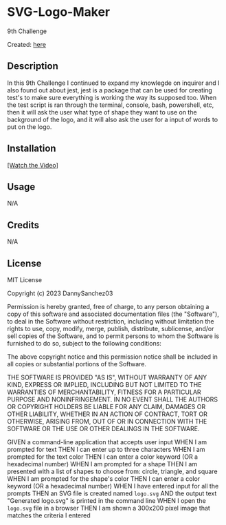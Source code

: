 # SVG-Logo-Maker
9th Challenge

Created: [here](https://dannysanchez03.github.io/SVG-Logo-Maker/)

## Description

In this 9th Challenge I continued to expand my knowlegde on inquirer and I also found out about jest, jest is a package that can be used for creating test's to make sure everything is working the way its supposed too. When the test script is ran through the terminal, console, bash, powershell, etc, then it will ask the user what type of shape they want to use on the background of the logo, and it will also ask the user for a input of words to put on the logo.

## Installation

[[Watch the Video]](https://drive.google.com/file/d/1Mufyu572i0AZAFUwCoZPWNYDEAfxECU5/view)


## Usage

N/A

## Credits

N/A

## License

MIT License

Copyright (c) 2023 DannySanchez03

Permission is hereby granted, free of charge, to any person obtaining a copy
of this software and associated documentation files (the "Software"), to deal
in the Software without restriction, including without limitation the rights
to use, copy, modify, merge, publish, distribute, sublicense, and/or sell
copies of the Software, and to permit persons to whom the Software is
furnished to do so, subject to the following conditions:

The above copyright notice and this permission notice shall be included in all
copies or substantial portions of the Software.

THE SOFTWARE IS PROVIDED "AS IS", WITHOUT WARRANTY OF ANY KIND, EXPRESS OR
IMPLIED, INCLUDING BUT NOT LIMITED TO THE WARRANTIES OF MERCHANTABILITY,
FITNESS FOR A PARTICULAR PURPOSE AND NONINFRINGEMENT. IN NO EVENT SHALL THE
AUTHORS OR COPYRIGHT HOLDERS BE LIABLE FOR ANY CLAIM, DAMAGES OR OTHER
LIABILITY, WHETHER IN AN ACTION OF CONTRACT, TORT OR OTHERWISE, ARISING FROM,
OUT OF OR IN CONNECTION WITH THE SOFTWARE OR THE USE OR OTHER DEALINGS IN THE
SOFTWARE.

GIVEN a command-line application that accepts user input
WHEN I am prompted for text
THEN I can enter up to three characters
WHEN I am prompted for the text color
THEN I can enter a color keyword (OR a hexadecimal number)
WHEN I am prompted for a shape
THEN I am presented with a list of shapes to choose from: circle, triangle, and square
WHEN I am prompted for the shape's color
THEN I can enter a color keyword (OR a hexadecimal number)
WHEN I have entered input for all the prompts
THEN an SVG file is created named `logo.svg`
AND the output text "Generated logo.svg" is printed in the command line
WHEN I open the `logo.svg` file in a browser
THEN I am shown a 300x200 pixel image that matches the criteria I entered
